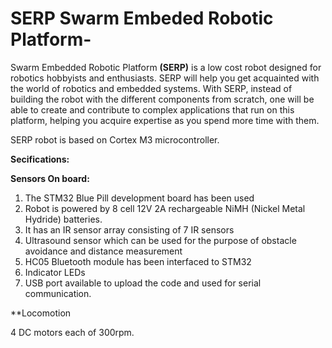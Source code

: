 # SERP Swarm Embeded Robotic Platform-

Swarm Embedded Robotic Platform **(SERP)** is a low cost robot designed for robotics hobbyists and enthusiasts.  SERP will help you get acquainted with the world of robotics and embedded systems. With SERP, instead of building the robot with the different components from scratch, one will be able to create and contribute to complex applications that run on this platform, helping you acquire expertise as you spend more time with them. 
 
SERP robot is based on Cortex M3 microcontroller. 

**Secifications:**

**Sensors On board:**

1. The STM32 Blue Pill development board has been used
2. Robot is powered by 8 cell 12V 2A rechargeable NiMH (Nickel Metal Hydride) batteries.
3. It has an IR sensor array consisting of 7 IR sensors 
4. Ultrasound sensor which can be used for the purpose of obstacle avoidance and distance measurement
5. HC05 Bluetooth module has been interfaced to STM32 
6. Indicator LEDs
7. USB port available to upload the code and used for serial communication.  

**Locomotion

4 DC motors each of 300rpm. 


